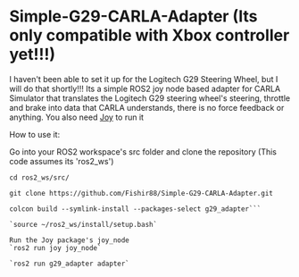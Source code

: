 # Simple-G29-CARLA-Adapter (Its only compatible with Xbox controller yet!!!)
I haven't been able to set it up for the Logitech G29 Steering Wheel, but I will do that shortly!!!
Its a simple ROS2 joy node based adapter for CARLA Simulator that translates the Logitech G29 steering wheel's steering, throttle and brake into data that CARLA understands, there is no force feedback or anything. You also need [Joy](https://github.com/ros-drivers/joystick_drivers/tree/ros2/joy) to run it

How to use it:

Go into your ROS2 workspace's src folder and clone the repository (This code assumes its 'ros2_ws')

`cd ros2_ws/src/`

`git clone https://github.com/Fishir88/Simple-G29-CARLA-Adapter.git`

```cd ..
colcon build --symlink-install --packages-select g29_adapter```

`source ~/ros2_ws/install/setup.bash`

Run the Joy package's joy_node
`ros2 run joy joy_node`

`ros2 run g29_adapter adapter`
